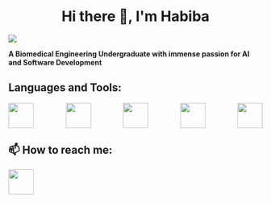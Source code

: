 <div style="text-align: center;"><h1>Hi there 👋, I'm Habiba</h1></div>
<p><img src="https://user-images.githubusercontent.com/74038190/212284158-e840e285-664b-44d7-b79b-e264b5e54825.gif"></p>
<p><strong>A Biomedical Engineering Undergraduate with immense passion for AI and Software Development</strong></p>
<p><h2>Languages and Tools:</h2>
<div style="display: flex; justify-content: space-between;">
  <img src="https://user-images.githubusercontent.com/74038190/212257472-08e52665-c503-4bd9-aa20-f5a4dae769b5.gif" width="50" height="50">
  <img src="https://cdn-icons-png.freepik.com/512/5968/5968242.png" width="50" height="50">
  <img src="https://github.com/isocpp/logos/blob/master/cpp_logo.png" width="50" height="50">
  <img src="https://cdn.pixabay.com/photo/2017/08/05/11/16/logo-2582748_1280.png" width="50" height="50">
  <img src="https://www.svgrepo.com/show/353657/django-icon.svg" width="50" height="50">
</div></p>





<footer><h2>📫 How to reach me:</h2> <a href='https://www.linkedin.com/in/habiba-mohsen-2b545a272/'><img src="https://user-images.githubusercontent.com/74038190/235294012-0a55e343-37ad-4b0f-924f-c8431d9d2483.gif" width="50" height="50"></a></footer>


